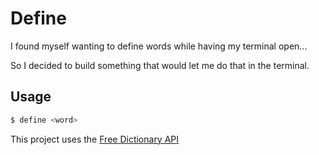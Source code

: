 # Define

I found myself wanting to define words while having my terminal open...

So I decided to build something that would let me do that in the terminal.

## Usage

```bash
$ define <word>
``` 

This project uses the [Free Dictionary API](https://dictionaryapi.dev)
